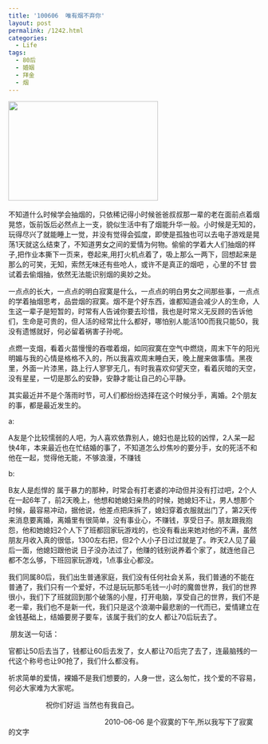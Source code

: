 ```yaml
---
title: '100606  唯有烟不弃你'
layout: post
permalink: /1242.html
categories:
  - Life
tags:
  - 80后
  - 婚姻
  - 拜金
  - 烟
---
```

[<img class="aligncenter size-medium wp-image-1243" title="td" src="http://www.80aj.com/wp-content/uploads/2010/06/td-300x199.jpg" alt="" width="300" height="199" />][1] 

不知道什么时候学会抽烟的，只依稀记得小时候爸爸叔叔那一辈的老在面前点着烟晃悠，饭前饭后必然点上一支，貌似生活中有了烟能升华一般。小时候是无知的，玩得尽兴了就能睡上一觉，并没有觉得会弧度，即使是孤独也可以去电子游戏是晃荡1天就这么结束了，不知道男女之间的爱情为何物。偷偷的学着大人们抽烟的样子,把作业本撕下一页来，卷起来,用打火机点着了，吸上那么一两下，回想起来是那么的可笑，无知，索然无味还有些呛人，或许不是真正的烟吧 ，心里的不甘 尝试着去偷烟抽，依然无法能识别烟的奥妙之处。

一点点的长大，一点点的明白寂寞是什么，一点点的明白男女之间那些事，一点点的学着抽烟思考，品尝烟的寂寞。烟不是个好东西，谁都知道会减少人的生命，人生这一辈子是短暂的，时常有人告诫你要去珍惜，我也是时常义无反顾的告诉他们，生命是可贵的，但人活的经常比什么都好，哪怕别人能活100而我只能50，我没有遗憾就好，何必留着祸害子孙呢。

点燃一支烟，看着火苗慢慢的吞噬着烟，如同寂寞在空气中燃烧，周末下午的阳光明媚与我的心情是格格不入的，所以我喜欢周末睡白天，晚上醒来做事情。黑夜里，外面一片漆黑，路上行人寥寥无几，有时我喜欢仰望天空，看着灰暗的天空，没有星星，一切是那么的安静，安静才能让自己的心平静。

其实最近并不是个落雨时节，可人们都纷纷选择在这个时候分手，离婚。2个朋友的事，都是最近发生的。

a:

A友是个比较懦弱的人吧，为人喜欢依靠别人，媳妇也是比较的凶悍，2人呆一起快4年，本来最近也在忙结婚的事了，不知道怎么炒焦吵的要分手，女的死活不和他在一起，觉得他无能，不够浪漫，不赚钱

b:

B友人是彪悍的 属于暴力的那种，时常会有打老婆的冲动但并没有打过吧，2个人在一起6年了，前2天晚上，他想和她媳妇亲热的时候，她媳妇不让，男人想那个时候，最容易冲动，据他说，他差点把床拆了，媳妇穿着衣服就出门了，第2天传来消息要离婚，离婚里有很简单，没有事业心，不赚钱，享受日子。朋友跟我抱怨，他和她媳妇2个人下了班都回家玩游戏的，也没有看出来她对他的不满，虽然朋友月收入真的很低，1300左右把，但2个人小子日过过就是了。昨天2人见了最后一面，他媳妇跟他说 日子没办法过了，他赚的钱别说养着个家了，就连他自己都不怎么够，下班回家玩游戏，1点事业心都没。

我们同属80后，我们出生普通家庭，我们没有任何社会关系，我们普通的不能在普通了，我们只有一个爱好，不过是玩玩那5毛钱一小时的魔兽世界，我们的世界很小，我们下了班就回到那个破落的小屋，打开电脑，享受自己的世界，我们不是老一辈，我们也不是新一代，我们只是这个浪潮中最悲剧的一代而已，爱情建立在金钱基础上，结婚要房子要车，该属于我们的女人 都让70后玩去了。

 朋友送一句话：

官都让50后去当了，钱都让60后去发了，女人都让70后完了去了，连最脑残的一代这个称号也让90抢了，我们什么都没有。

祈求简单的爱情，裸婚不是我们想要的，人身一世，这么匆忙，找个爱的不容易，何必大家难为大家呢。

                   祝你们好运 当然也有我自己。 

                                                 2010-06-06 是个寂寞的下午,所以我写下了寂寞的文字

 [1]: http://www.80aj.com/wp-content/uploads/2010/06/td.jpg
